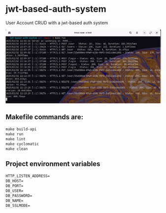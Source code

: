 # jwt-based-auth-system
User Account CRUD with a jwt-based auth system

![logs](https://github.com/OsagieDG/jwt-based-auth-system/blob/main/log.png)


## Makefile commands are:
```
make build-api
make run
make lint
make cyclomatic
make clean
```


## Project environment variables
```
HTTP_LISTEN_ADDRESS=
DB_HOST=
DB_PORT=
DB_USER=
DB_PASSWORD=
DB_NAME=
DB_SSLMODE=
```

